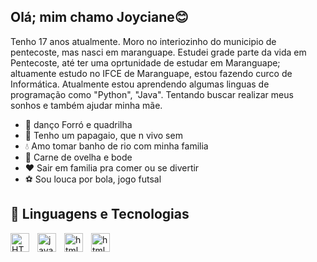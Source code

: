 ## Olá; mim chamo Joyciane😊
Tenho 17 anos atualmente. Moro no interiozinho do municipio de pentecoste, mas nasci em maranguape. Estudei grade parte da vida em Pentecoste, até ter uma oprtunidade de estudar em Maranguape; altuamente estudo no IFCE de Maranguape, estou fazendo curco de Informática. Atualmente estou aprendendo algumas linguas de programação como "Python", "Java". Tentando buscar realizar meus sonhos e também ajudar minha mãe.

- 👯 danço Forró e quadrilha
- 🦜 Tenho um papagaio, que n vivo sem
- 💧 Amo tomar banho de rio com minha familia
- 🤬 Carne de ovelha e bode
- ❤️ Sair em familia pra comer ou se divertir
- ⚽ Sou louca por bola, jogo futsal 

## 🤖 Linguagens e Tecnologias
<img 
    align="left" 
    alt="HTML"
    title="HTML" 
    width="30px" 
    style="padding-right: 10px;" 
    src="https://cdn.jsdelivr.net/gh/devicons/devicon@latest/icons/html5/html5-original.svg" 
/>
<img 
  align="left" 
  alt="java"
  title="java" 
  width="30px" 
  style="padding-right: 10px;" 
  src="https://cdn.jsdelivr.net/gh/devicons/devicon@latest/icons/java/java-original-wordmark.svg" 
  />
  <img 
  align="left" 
  alt="html"
  title="html" 
  width="30px" 
  style="padding-right: 10px;" 
  src="https://cdn.jsdelivr.net/gh/devicons/devicon@latest/icons/python/python-original.svg" 
  />
  <img 
  align="left" 
  alt="html"
  title="html" 
  width="30px" 
  style="padding-right: 10px;" 
  src="https://cdn.jsdelivr.net/gh/devicons/devicon@latest/icons/azuresqldatabase/azuresqldatabase-original.svg"
  />
          
   
           

